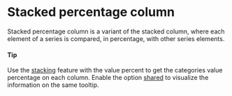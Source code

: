 # Stacked percentage column
Stacked percentage column is a variant of the stacked column, where each element of a series is compared, in percentage, with other series elements.

####  Tip
Use the [stacking](http://api.highcharts.com/highcharts/plotOptions.bar.stacking) feature with the value percent to get the categories value percentage on each column. 
Enable the option [shared](http://api.highcharts.com/highcharts/tooltip.shared) to visualize the information on the same tooltip.